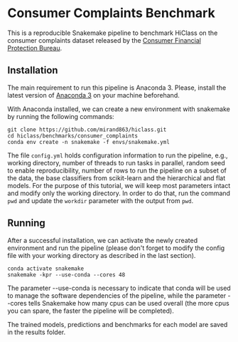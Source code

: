 # Consumer Complaints Benchmark

This is a reproducible Snakemake pipeline to benchmark HiClass on the consumer complaints dataset released by the [Consumer Financial Protection Bureau](https://www.consumerfinance.gov/data-research/consumer-complaints/).

## Installation

The main requirement to run this pipeline is Anaconda 3. Please, install the latest version of [Anaconda 3](https://www.anaconda.com/products/distribution) on your machine beforehand.

With Anaconda installed, we can create a new environment with snakemake by running the following commands:

```
git clone https://github.com/mirand863/hiclass.git
cd hiclass/benchmarks/consumer_complaints
conda env create -n snakemake -f envs/snakemake.yml
```

The file `config.yml` holds configuration information to run the pipeline, e.g., working directory, number of threads to run tasks in parallel, random seed to enable reproducibility, number of rows to run the pipeline on a subset of the data, the base classifiers from scikit-learn and the hierarchical and flat models. For the purpose of this tutorial, we will keep most parameters intact and modify only the working directory. In order to do that, run the command `pwd` and update the `workdir` parameter with the output from `pwd`.

## Running

After a successful installation, we can activate the newly created environment and run the pipeline (please don't forget to modify the config file with your working directory as described in the last section).

```
conda activate snakemake
snakemake -kpr --use-conda --cores 48
```

The parameter --use-conda is necessary to indicate that conda will be used to manage the software dependencies of the pipeline, while the parameter --cores tells Snakemake how many cpus can be used overall (the more cpus you can spare, the faster the pipeline will be completed).

The trained models, predictions and benchmarks for each model are saved in the results folder.
